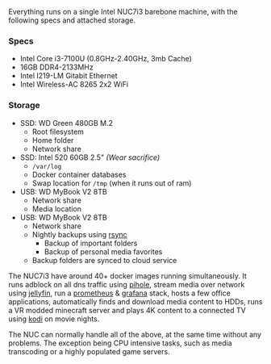 Everything runs on a single Intel NUC7i3 barebone machine, with the following specs and attached storage.

### Specs

  - Intel Core i3-7100U (0.8GHz-2.40GHz, 3mb Cache)
  - 16GB DDR4-2133MHz
  - Intel I219-LM Gitabit Ethernet
  - Intel Wireless-AC 8265 2x2 WiFi

### Storage

  - SSD: WD Green 480GB M.2
    - Root filesystem
    - Home folder
    - Network share
  - SSD: Intel 520 60GB 2.5" _(Wear sacrifice)_
    - `/var/log`
    - Docker container databases
    - Swap location for `/tmp` (when it runs out of ram)
  - USB: WD MyBook V2 8TB
    - Network share
    - Media location
  - USB: WD MyBook V2 8TB
    - Network share
    - Nightly backups using [rsync](https://linux.die.net/man/1/rsync)
      - Backup of important folders
      - Backup of personal media favorites
    - Backup folders are synced to cloud service

The NUC7i3 have around 40+ docker images running simultaneously.
It runs adblock on all dns traffic using [pihole](https://github.com/pi-hole/pi-hole), stream media over network using [jellyfin](https://github.com/jellyfin/jellyfin), run a [prometheus](https://github.com/prometheus/prometheus) & [grafana](https://github.com/grafana/grafana) stack, hosts a few office applications, automatically finds and download media content to HDDs, runs a VR modded minecraft server and plays 4K content to a connected TV using [kodi](https://github.com/xbmc/xbmc) on movie nights.

The NUC can normally handle all of the above, at the same time without any problems. The exception being CPU intensive tasks, such as media transcoding or a highly populated game servers.
